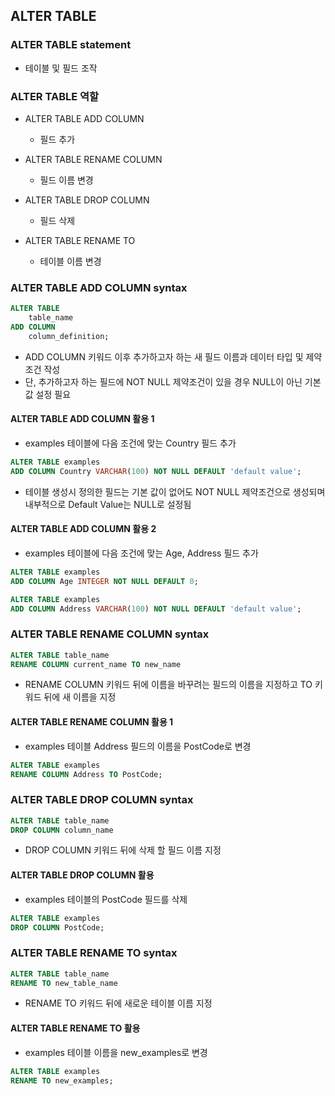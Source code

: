 ## ALTER TABLE
### ALTER TABLE statement
- 테이블 및 필드 조작

### ALTER TABLE 역할
- ALTER TABLE ADD COLUMN
  - 필드 추가

- ALTER TABLE RENAME COLUMN
  - 필드 이름 변경

- ALTER TABLE DROP COLUMN
  - 필드 삭제

- ALTER TABLE RENAME TO
  - 테이블 이름 변경

### ALTER TABLE ADD COLUMN syntax
~~~SQL
ALTER TABLE
    table_name
ADD COLUMN
    column_definition;
~~~
- ADD COLUMN 키워드 이후 추가하고자 하는 새 필드 이름과 데이터 타입 및 제약 조건 작성
- 단, 추가하고자 하는 필드에 NOT NULL 제약조건이 있을 경우 NULL이 아닌 기본 값 설정 필요

#### ALTER TABLE ADD COLUMN 활용 1
- examples 테이블에 다음 조건에 맞는 Country 필드 추가
~~~SQL
ALTER TABLE examples
ADD COLUMN Country VARCHAR(100) NOT NULL DEFAULT 'default value';
~~~
- 테이블 생성시 정의한 필드는 기본 값이 없어도 NOT NULL 제약조건으로 생성되며 내부적으로 Default Value는 NULL로 설정됨

#### ALTER TABLE ADD COLUMN 활용 2
- examples 테이블에 다음 조건에 맞는 Age, Address 필드 추가
~~~SQL
ALTER TABLE examples
ADD COLUMN Age INTEGER NOT NULL DEFAULT 0;

ALTER TABLE examples
ADD COLUMN Address VARCHAR(100) NOT NULL DEFAULT 'default value';
~~~

### ALTER TABLE RENAME COLUMN syntax
~~~SQL
ALTER TABLE table_name
RENAME COLUMN current_name TO new_name
~~~
- RENAME COLUMN 키워드 뒤에 이름을 바꾸려는 필드의 이름을 지정하고 TO 키워드 뒤에 새 이름을 지정

#### ALTER TABLE RENAME COLUMN 활용 1
- examples 테이블 Address 필드의 이름을 PostCode로 변경
~~~SQL
ALTER TABLE examples
RENAME COLUMN Address TO PostCode;
~~~

### ALTER TABLE DROP COLUMN syntax
~~~SQL
ALTER TABLE table_name
DROP COLUMN column_name
~~~
- DROP COLUMN 키워드 뒤에 삭제 할 필드 이름 지정

#### ALTER TABLE DROP COLUMN 활용
- examples 테이블의 PostCode 필드를 삭제
~~~SQL
ALTER TABLE examples
DROP COLUMN PostCode;
~~~

### ALTER TABLE RENAME TO syntax
~~~SQL
ALTER TABLE table_name
RENAME TO new_table_name
~~~
- RENAME TO 키워드 뒤에 새로운 테이블 이름 지정

#### ALTER TABLE RENAME TO 활용
- examples 테이블 이름을 new_examples로 변경
~~~SQL
ALTER TABLE examples
RENAME TO new_examples;
~~~


